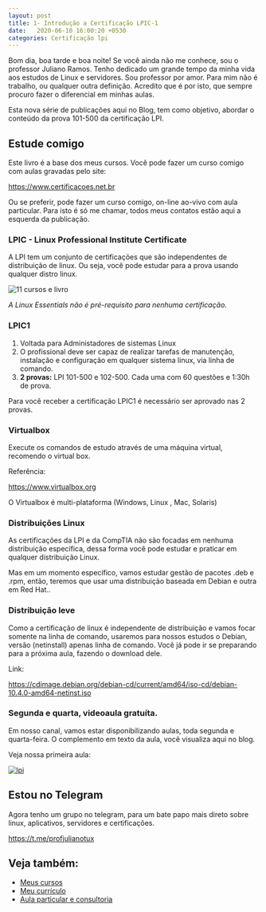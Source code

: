 ```yaml
---
layout: post
title: 1- Introdução a Certificação LPIC-1
date:   2020-06-10 16:00:20 +0530
categories: Certificação lpi
---
```



Bom dia, boa tarde e boa noite! Se você ainda não me conhece, sou o professor Juliano Ramos. Tenho dedicado um grande tempo da minha vida aos estudos de Linux e servidores. Sou professor por amor. Para mim não é trabalho, ou qualquer outra definição. Acredito que é por isto, que sempre procuro fazer o diferencial em minhas aulas.

Esta nova série de publicações aqui no Blog, tem como objetivo, abordar o conteúdo da prova 101-500 da certificação LPI. 



## Estude comigo

Este livro é a base dos meus cursos. Você pode fazer um curso comigo com aulas gravadas pelo site:

<https://www.certificacoes.net.br> 

Ou se preferir, pode fazer um curso comigo, on-line ao-vivo com aula particular. Para isto é só me chamar, todos meus contatos estão aqui a esquerda da publicação.


### LPIC - Linux Professional Institute Certificate

A LPI tem um conjunto de certificações que são independentes de distribuição de linux. Ou seja, você pode estudar para a prova usando qualquer distro linux.

![11 cursos e livro](/images/lpi1.png)



*A Linux Essentials não é pré-requisito para nenhuma certificação.* 

### LPIC1

1. Voltada para Administadores de sistemas Linux
2. O profissional deve ser capaz de realizar tarefas de manutenção, instalação e configuração em qualquer sistema linux, via linha de comando.
3. **2 provas:** LPI 101-500 e 102-500. Cada uma com 60 questões e 1:30h de prova.



Para você receber a certificação LPIC1 é necessário ser aprovado nas 2 provas.


### Virtualbox

Execute os comandos de estudo através de uma máquina virtual, recomendo o virtual box.

Referência:

<https://www.virtualbox.org>

O Virtualbox é multi-plataforma (Windows, Linux , Mac, Solaris)

### Distribuições Linux

As certificações da LPI e da CompTIA não são focadas em nenhuma distribuição específica, dessa forma você pode estudar e praticar em qualquer distribuição Linux.

Mas em um momento específico, vamos estudar gestão de pacotes .deb e .rpm, então, teremos que usar uma distribuição baseada em Debian e outra em Red Hat..

### Distribuição leve

Como a certificação de linux é independente de distribuição e vamos focar somente na linha de comando, usaremos para nossos estudos o Debian, versão (netinstall) apenas linha de comando. Você já pode ir se preparando para a próxima aula, fazendo o download dele.

Link:

<https://cdimage.debian.org/debian-cd/current/amd64/iso-cd/debian-10.4.0-amd64-netinst.iso>


### Segunda e quarta, videoaula gratuíta. 

Em nosso canal, vamos estar disponibilizando aulas, toda segunda e quarta-feira. O complemento em texto da aula, você visualiza aqui no blog.

Veja nossa primeira aula:


[![lpi](http://img.youtube.com/vi/DjjKle8Tiww/0.jpg)](http://www.youtube.com/watch?v=DjjKle8Tiww "lpi")

## Estou no Telegram
Agora tenho um grupo no telegram, para um bate papo mais direto sobre linux, aplicativos, servidores e certificações.

<https://t.me/profjulianotux>



## Veja também:
- [Meus cursos](https://profjulianoramos.github.io/cursos/)
- [Meu currículo](https://profjulianoramos.github.io/curriculo/)
- [Aula particular e consultoria](https://profjulianoramos.github.io/consultoria/)